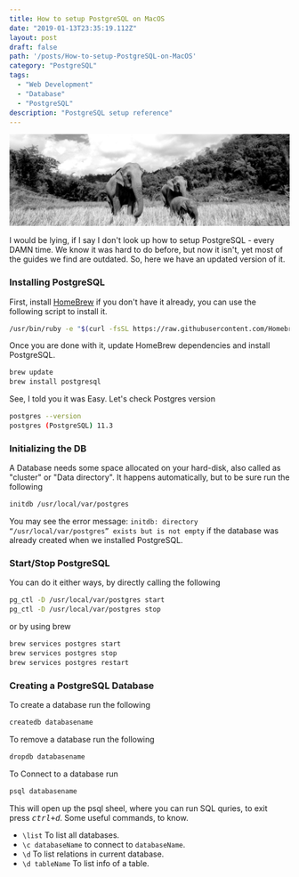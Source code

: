 ```yaml
---
title: How to setup PostgreSQL on MacOS
date: "2019-01-13T23:35:19.112Z"
layout: post
draft: false
path: '/posts/How-to-setup-PostgreSQL-on-MacOS'
category: "PostgreSQL"
tags:
  - "Web Development"
  - "Database"
  - "PostgreSQL"
description: "PostgreSQL setup reference"
---
```


![PostgreSQL](./postgresql.jpg)

I would be lying, if I say I don't look up how to setup PostgreSQL - every DAMN time. We know it was hard to do before, but now it isn't, yet most of the guides we find are outdated. So, here we have an updated version of it.

### Installing PostgreSQL

First, install [HomeBrew](https://brew.sh) if you don't have it already, you can use the following script to install it.

```bash
/usr/bin/ruby -e "$(curl -fsSL https://raw.githubusercontent.com/Homebrew/install/master/install)"
```

Once you are done with it, update HomeBrew dependencies and install PostgreSQL.

```bash
brew update
brew install postgresql
```
See, I told you it was Easy. Let's check Postgres version

```bash
postgres --version
postgres (PostgreSQL) 11.3
```

### Initializing the DB
A Database needs some space allocated on your hard-disk, also called as "cluster" or "Data directory". It happens automatically, but to be sure run the following
```bash
initdb /usr/local/var/postgres
```
You may see the error message: `initdb: directory “/usr/local/var/postgres” exists but is not empty` if the database was already created when we installed PostgreSQL.

### Start/Stop PostgreSQL

You can do it either ways, by directly calling the following
```bash
pg_ctl -D /usr/local/var/postgres start
pg_ctl -D /usr/local/var/postgres stop
```
or by using brew
```bash
brew services postgres start
brew services postgres stop
brew services postgres restart
```

### Creating a PostgreSQL Database

To create a database run the following
```bash
createdb databasename
```
To remove a database run the following
```bash
dropdb databasename
```
To Connect to a database run
```bash
psql databasename
```
This will open up the psql sheel, where you can run SQL quries, to exit press *<kbd>ctrl+d</kbd>*. Some useful commands, to know.
- `\list` To list all databases.
- `\c databaseName` to connect to `databaseName`.
- `\d` To list relations in current database.
- `\d tableName` To list info of a table.